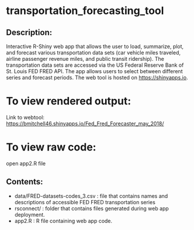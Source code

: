 # transportation_forecasting_tool
## Description:
Interactive R-Shiny web app that allows the user to load, summarize, plot, and forecast various transportation data sets (car vehicle miles traveled, airline passenger revenue miles, and public transit ridership). The transportation data sets are accessed via the US Federal Reserve Bank of St. Louis FED FRED API. The app allows users to select between different series and forecast periods. The web tool is hosted on https://shinyapps.io. 

# To view rendered output:
Link to webtool: https://bmitchell46.shinyapps.io/Fed_Fred_Forecaster_may_2018/

# To view raw code: 
open app2.R file

## Contents:
- data/FRED-datasets-codes_3.csv : file that contains names and descriptions of accessible FED FRED transportation series
- rsconnect/ : folder that contains files generated during web app deployment. 
- app2.R : R file containing web app code.


